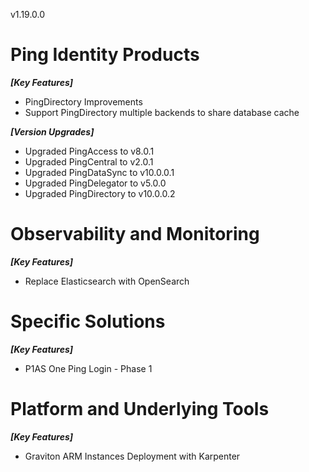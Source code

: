 v1.19.0.0

# Ping Identity Products

**_[Key Features]_**

- PingDirectory Improvements
- Support PingDirectory multiple backends to share database cache

**_[Version Upgrades]_**

- Upgraded PingAccess to v8.0.1
- Upgraded PingCentral to v2.0.1
- Upgraded PingDataSync to v10.0.0.1
- Upgraded PingDelegator to v5.0.0
- Upgraded PingDirectory to v10.0.0.2

# Observability and Monitoring

**_[Key Features]_**

- Replace Elasticsearch with OpenSearch

# Specific Solutions

**_[Key Features]_**

- P1AS One Ping Login - Phase 1

# Platform and Underlying Tools

**_[Key Features]_**

- Graviton ARM Instances Deployment with Karpenter